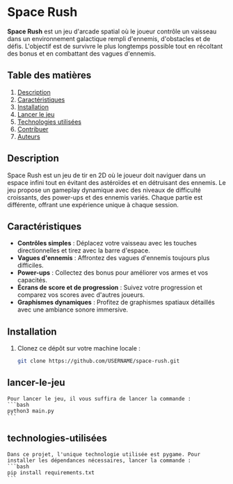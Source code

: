 # Space Rush

**Space Rush** est un jeu d'arcade spatial où le joueur contrôle un vaisseau dans un environnement galactique rempli d'ennemis, d'obstacles et de défis. L'objectif est de survivre le plus longtemps possible tout en récoltant des bonus et en combattant des vagues d'ennemis.

## Table des matières
1. [Description](#description)
2. [Caractéristiques](#caractéristiques)
3. [Installation](#installation)
4. [Lancer le jeu](#lancer-le-jeu)
5. [Technologies utilisées](#technologies-utilisées)
6. [Contribuer](#contribuer)
7. [Auteurs](#auteurs)

## Description
Space Rush est un jeu de tir en 2D où le joueur doit naviguer dans un espace infini tout en évitant des astéroïdes et en détruisant des ennemis. Le jeu propose un gameplay dynamique avec des niveaux de difficulté croissants, des power-ups et des ennemis variés. Chaque partie est différente, offrant une expérience unique à chaque session.

## Caractéristiques
- **Contrôles simples** : Déplacez votre vaisseau avec les touches directionnelles et tirez avec la barre d'espace.
- **Vagues d'ennemis** : Affrontez des vagues d'ennemis toujours plus difficiles.
- **Power-ups** : Collectez des bonus pour améliorer vos armes et vos capacités.
- **Écrans de score et de progression** : Suivez votre progression et comparez vos scores avec d'autres joueurs.
- **Graphismes dynamiques** : Profitez de graphismes spatiaux détaillés avec une ambiance sonore immersive.

## Installation

1. Clonez ce dépôt sur votre machine locale :

   ```bash
   git clone https://github.com/USERNAME/space-rush.git

## lancer-le-jeu 
    Pour lancer le jeu, il vous suffira de lancer la commande :
    ```bash
    python3 main.py
    ```
## technologies-utilisées
    Dans ce projet, l'unique technologie utilisée est pygame. Pour installer les dépendances nécessaires, lancer la commande : 
    ```bash
    pip install requirements.txt
    ```

